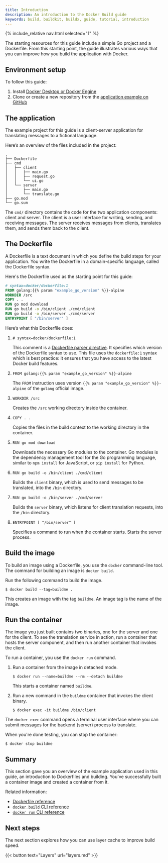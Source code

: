 ```yaml
---
title: Introduction
description: An introduction to the Docker Build guide
keywords: build, buildkit, buildx, guide, tutorial, introduction
---
```


{% include_relative nav.html selected="1" %}

The starting resources for this guide include a simple Go project and a
Dockerfile. From this starting point, the guide illustrates various ways that
you can improve how you build the application with Docker.

## Environment setup

To follow this guide:

1. Install [Docker Desktop or Docker Engine](../../get-docker.md)
2. Clone or create a new repository from the
   [application example on GitHub](https://github.com/dockersamples/buildme)

## The application

The example project for this guide is a client-server application for
translating messages to a fictional language.

Here’s an overview of the files included in the project:

```text
.
├── Dockerfile
├── cmd
│   ├── client
│   │   ├── main.go
│   │   ├── request.go
│   │   └── ui.go
│   └── server
│       ├── main.go
│       └── translate.go
├── go.mod
└── go.sum
```

The `cmd/` directory contains the code for the two application components:
client and server. The client is a user interface for writing, sending, and
receiving messages. The server receives messages from clients, translates them,
and sends them back to the client.

## The Dockerfile

A Dockerfile is a text document in which you define the build steps for your
application. You write the Dockerfile in a domain-specific language, called the
Dockerfile syntax.

Here's the Dockerfile used as the starting point for this guide:

```dockerfile
# syntax=docker/dockerfile:1
FROM golang:{{% param "example_go_version" %}}-alpine
WORKDIR /src
COPY . .
RUN go mod download
RUN go build -o /bin/client ./cmd/client
RUN go build -o /bin/server ./cmd/server
ENTRYPOINT [ "/bin/server" ]
```

Here’s what this Dockerfile does:

1. `# syntax=docker/dockerfile:1`

   This comment is a
   [Dockerfile parser directive](../../engine/reference/builder.md#parser-directives).
   It specifies which version of the Dockerfile syntax to use. This file uses
   the `dockerfile:1` syntax which is best practice: it ensures that you have
   access to the latest Docker build features.

2. `FROM golang:{{% param "example_go_version" %}}-alpine`

   The `FROM` instruction uses version `{{% param "example_go_version" %}}-alpine` of the `golang` official image.

3. `WORKDIR /src`

   Creates the `/src` working directory inside the container.

4. `COPY . .`

   Copies the files in the build context to the working directory in the
   container.

5. `RUN go mod download`

   Downloads the necessary Go modules to the container. Go modules is the
   dependency management tool for the Go programming language, similar to
   `npm install` for JavaScript, or `pip install` for Python.

6. `RUN go build -o /bin/client ./cmd/client`

   Builds the `client` binary, which is used to send messages to be translated, into the
   `/bin` directory.

7. `RUN go build -o /bin/server ./cmd/server`

   Builds the `server` binary, which listens for client translation requests,
   into the `/bin` directory.

8. `ENTRYPOINT [ "/bin/server" ]`

   Specifies a command to run when the container starts. Starts the server
   process.

## Build the image

To build an image using a Dockerfile, you use the `docker` command-line tool.
The command for building an image is `docker build`.

Run the following command to build the image.

```console
$ docker build --tag=buildme .
```

This creates an image with the tag `buildme`. An image tag is the name of the
image.

## Run the container

The image you just built contains two binaries, one for the server and one for
the client. To see the translation service in action, run a container that hosts
the server component, and then run another container that invokes the client.

To run a container, you use the `docker run` command.

1. Run a container from the image in detached mode.

   ```console
   $ docker run --name=buildme --rm --detach buildme
   ```

   This starts a container named `buildme`.

2. Run a new command in the `buildme` container that invokes the client binary.

   ```console
   $ docker exec -it buildme /bin/client
   ```

The `docker exec` command opens a terminal user interface where you can submit
messages for the backend (server) process to translate.

When you're done testing, you can stop the container:

```console
$ docker stop buildme
```

## Summary

This section gave you an overview of the example application used in this guide,
an introduction to Dockerfiles and building. You've successfully built a
container image and created a container from it.

Related information:

- [Dockerfile reference](../../engine/reference/builder.md)
- [`docker build` CLI reference](../../engine/reference/commandline/build.md)
- [`docker run` CLI reference](../../engine/reference/commandline/run.md)

## Next steps

The next section explores how you can use layer cache to improve build speed.

{{< button text="Layers" url="layers.md" >}}